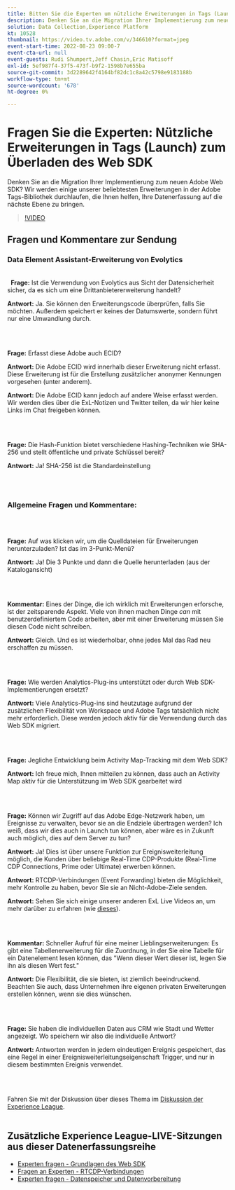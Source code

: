 ```yaml
---
title: Bitten Sie die Experten um nützliche Erweiterungen in Tags (Launch), das Web SDK zu überlasten.
description: Denken Sie an die Migration Ihrer Implementierung zum neuen Adobe Web SDK?  Wir werden einige unserer beliebtesten Erweiterungen in der Adobe Tags-Bibliothek durchlaufen, die Ihnen helfen, Ihre Datenerfassung auf die nächste Ebene zu bringen.
solution: Data Collection,Experience Platform
kt: 10528
thumbnail: https://video.tv.adobe.com/v/346610?format=jpeg
event-start-time: 2022-08-23 09:00-7
event-cta-url: null
event-guests: Rudi Shumpert,Jeff Chasin,Eric Matisoff
exl-id: 5ef987f4-37f5-473f-b9f2-1598b7e655ba
source-git-commit: 3d2289642f4164bf82dc1c8a42c5798e9183188b
workflow-type: tm+mt
source-wordcount: '678'
ht-degree: 0%

---
```


# Fragen Sie die Experten: Nützliche Erweiterungen in Tags (Launch) zum Überladen des Web SDK

Denken Sie an die Migration Ihrer Implementierung zum neuen Adobe Web SDK?  Wir werden einige unserer beliebtesten Erweiterungen in der Adobe Tags-Bibliothek durchlaufen, die Ihnen helfen, Ihre Datenerfassung auf die nächste Ebene zu bringen.

>[!VIDEO](https://video.tv.adobe.com/v/346610/?quality=12&learn=on)

## Fragen und Kommentare zur Sendung

### Data Element Assistant-Erweiterung von Evolytics

<br> 
**Frage:** Ist die Verwendung von Evolytics aus Sicht der Datensicherheit sicher, da es sich um eine Drittanbietererweiterung handelt?

**Antwort:** Ja. Sie können den Erweiterungscode überprüfen, falls Sie möchten. Außerdem speichert er keines der Datumswerte, sondern führt nur eine Umwandlung durch.

<br> 

**Frage:** Erfasst diese Adobe auch ECID?

**Antwort:** Die Adobe ECID wird innerhalb dieser Erweiterung nicht erfasst. Diese Erweiterung ist für die Erstellung zusätzlicher anonymer Kennungen vorgesehen (unter anderem).

**Antwort:** Die Adobe ECID kann jedoch auf andere Weise erfasst werden. Wir werden dies über die ExL-Notizen und Twitter teilen, da wir hier keine Links im Chat freigeben können.

<br> 

**Frage:** Die Hash-Funktion bietet verschiedene Hashing-Techniken wie SHA-256 und stellt öffentliche und private Schlüssel bereit?

**Antwort:** Ja! SHA-256 ist die Standardeinstellung

<br> 

### Allgemeine Fragen und Kommentare:

<br> 

**Frage:** Auf was klicken wir, um die Quelldateien für Erweiterungen herunterzuladen? Ist das im 3-Punkt-Menü?

**Antwort:** Ja! Die 3 Punkte und dann die Quelle herunterladen (aus der Katalogansicht)

<br> 

**Kommentar:** Eines der Dinge, die ich wirklich mit Erweiterungen erforsche, ist der zeitsparende Aspekt. Viele von ihnen machen Dinge *can* mit benutzerdefiniertem Code arbeiten, aber mit einer Erweiterung müssen Sie diesen Code nicht schreiben.

**Antwort:** Gleich. Und es ist wiederholbar, ohne jedes Mal das Rad neu erschaffen zu müssen.

<br> 

**Frage:** Wie werden Analytics-Plug-ins unterstützt oder durch Web SDK-Implementierungen ersetzt?

**Antwort:** Viele Analytics-Plug-ins sind heutzutage aufgrund der zusätzlichen Flexibilität von Workspace und Adobe Tags tatsächlich nicht mehr erforderlich. Diese werden jedoch aktiv für die Verwendung durch das Web SDK migriert.

<br> 

**Frage:** Jegliche Entwicklung beim Activity Map-Tracking mit dem Web SDK?

**Antwort:** Ich freue mich, Ihnen mitteilen zu können, dass auch an Activity Map aktiv für die Unterstützung im Web SDK gearbeitet wird

<br> 

**Frage:** Können wir Zugriff auf das Adobe Edge-Netzwerk haben, um Ereignisse zu verwalten, bevor sie an die Endziele übertragen werden? Ich weiß, dass wir dies auch in Launch tun können, aber wäre es in Zukunft auch möglich, dies auf dem Server zu tun?

**Antwort:** Ja! Dies ist über unsere Funktion zur Ereignisweiterleitung möglich, die Kunden über beliebige Real-Time CDP-Produkte (Real-Time CDP Connections, Prime oder Ultimate) erwerben können.

**Antwort:** RTCDP-Verbindungen (Event Forwarding) bieten die Möglichkeit, mehr Kontrolle zu haben, bevor Sie sie an Nicht-Adobe-Ziele senden.

**Antwort:** Sehen Sie sich einige unserer anderen ExL Live Videos an, um mehr darüber zu erfahren (wie [dieses](exl-live-episode-06-23-22.md)).

<br> 

**Kommentar:** Schneller Aufruf für eine meiner Lieblingserweiterungen: Es gibt eine Tabellenerweiterung für die Zuordnung, in der Sie eine Tabelle für ein Datenelement lesen können, das &quot;Wenn dieser Wert dieser ist, legen Sie ihn als diesen Wert fest.&quot;

**Antwort:** Die Flexibilität, die sie bieten, ist ziemlich beeindruckend. Beachten Sie auch, dass Unternehmen ihre eigenen privaten Erweiterungen erstellen können, wenn sie dies wünschen.

<br> 

**Frage:** Sie haben die individuellen Daten aus CRM wie Stadt und Wetter angezeigt. Wo speichern wir also die individuelle Antwort?

**Antwort:** Antworten werden in jedem eindeutigen Ereignis gespeichert, das eine Regel in einer Ereignisweiterleitungseigenschaft Trigger, und nur in diesem bestimmten Ereignis verwendet.

<br> 

Fahren Sie mit der Diskussion über dieses Thema im [Diskussion der Experience League](https://experienceleaguecommunities.adobe.com/t5/adobe-experience-platform/experience-league-live-post-session-discussion-useful-extensions/m-p/542620#M240).
<br> 

## Zusätzliche Experience League-LIVE-Sitzungen aus dieser Datenerfassungsreihe

* [Experten fragen - Grundlagen des Web SDK](exl-live-episode-05-26-22.md)
* [Fragen an Experten - RTCDP-Verbindungen](exl-live-episode-06-23-22.md)
* [Experten fragen - Datenspeicher und Datenvorbereitung](exl-live-episode-07-21-22.md)
